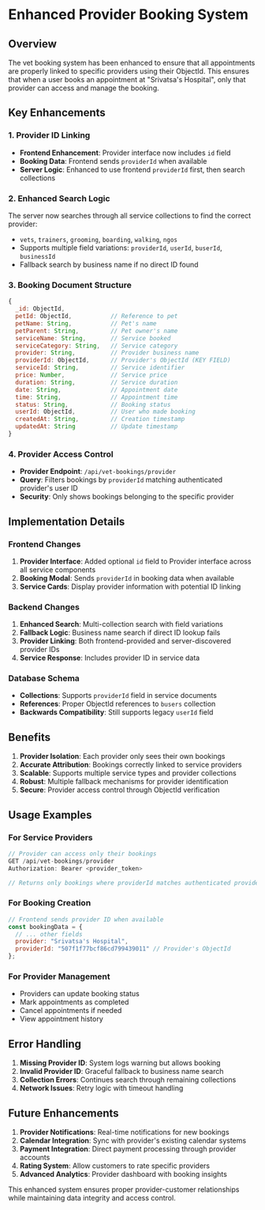 # Enhanced Provider Booking System

## Overview

The vet booking system has been enhanced to ensure that all appointments are properly linked to specific providers using their ObjectId. This ensures that when a user books an appointment at "Srivatsa's Hospital", only that provider can access and manage the booking.

## Key Enhancements

### 1. Provider ID Linking
- **Frontend Enhancement**: Provider interface now includes `id` field
- **Booking Data**: Frontend sends `providerId` when available
- **Server Logic**: Enhanced to use frontend `providerId` first, then search collections

### 2. Enhanced Search Logic
The server now searches through all service collections to find the correct provider:
- `vets`, `trainers`, `grooming`, `boarding`, `walking`, `ngos`
- Supports multiple field variations: `providerId`, `userId`, `buserId`, `businessId`
- Fallback search by business name if no direct ID found

### 3. Booking Document Structure
```javascript
{
  _id: ObjectId,
  petId: ObjectId,           // Reference to pet
  petName: String,           // Pet's name
  petParent: String,         // Pet owner's name
  serviceName: String,       // Service booked
  serviceCategory: String,   // Service category
  provider: String,          // Provider business name
  providerId: ObjectId,      // Provider's ObjectId (KEY FIELD)
  serviceId: String,         // Service identifier
  price: Number,             // Service price
  duration: String,          // Service duration
  date: String,              // Appointment date
  time: String,              // Appointment time
  status: String,            // Booking status
  userId: ObjectId,          // User who made booking
  createdAt: String,         // Creation timestamp
  updatedAt: String          // Update timestamp
}
```

### 4. Provider Access Control
- **Provider Endpoint**: `/api/vet-bookings/provider`
- **Query**: Filters bookings by `providerId` matching authenticated provider's user ID
- **Security**: Only shows bookings belonging to the specific provider

## Implementation Details

### Frontend Changes
1. **Provider Interface**: Added optional `id` field to Provider interface across all service components
2. **Booking Modal**: Sends `providerId` in booking data when available
3. **Service Cards**: Display provider information with potential ID linking

### Backend Changes
1. **Enhanced Search**: Multi-collection search with field variations
2. **Fallback Logic**: Business name search if direct ID lookup fails
3. **Provider Linking**: Both frontend-provided and server-discovered provider IDs
4. **Service Response**: Includes provider ID in service data

### Database Schema
- **Collections**: Supports `providerId` field in service documents
- **References**: Proper ObjectId references to `busers` collection
- **Backwards Compatibility**: Still supports legacy `userId` field

## Benefits

1. **Provider Isolation**: Each provider only sees their own bookings
2. **Accurate Attribution**: Bookings correctly linked to service providers
3. **Scalable**: Supports multiple service types and provider collections
4. **Robust**: Multiple fallback mechanisms for provider identification
5. **Secure**: Provider access control through ObjectId verification

## Usage Examples

### For Service Providers
```javascript
// Provider can access only their bookings
GET /api/vet-bookings/provider
Authorization: Bearer <provider_token>

// Returns only bookings where providerId matches authenticated provider
```

### For Booking Creation
```javascript
// Frontend sends provider ID when available
const bookingData = {
  // ... other fields
  provider: "Srivatsa's Hospital",
  providerId: "507f1f77bcf86cd799439011" // Provider's ObjectId
};
```

### For Provider Management
- Providers can update booking status
- Mark appointments as completed
- Cancel appointments if needed
- View appointment history

## Error Handling

1. **Missing Provider ID**: System logs warning but allows booking
2. **Invalid Provider ID**: Graceful fallback to business name search
3. **Collection Errors**: Continues search through remaining collections
4. **Network Issues**: Retry logic with timeout handling

## Future Enhancements

1. **Provider Notifications**: Real-time notifications for new bookings
2. **Calendar Integration**: Sync with provider's existing calendar systems
3. **Payment Integration**: Direct payment processing through provider accounts
4. **Rating System**: Allow customers to rate specific providers
5. **Advanced Analytics**: Provider dashboard with booking insights

This enhanced system ensures proper provider-customer relationships while maintaining data integrity and access control.

